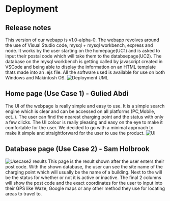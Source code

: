 # Deployment
## Release notes
This version of our webapp is v1.0-alpha-0. The webapp revolves around the use of Visual Studio code, mysql + mysql workbench, express and node. It works by the user starting on the homepage(UC1) and is asked to input their postal code which will take them to the databsepage(UC2). The database on the mysql workbench is getting called by javascript created in VSCode and being able to display the information on an HTML template thats made into an .ejs file. All the software used is available for use on both Windows and Makintosh OS.
![Deployment UML](https://user-images.githubusercontent.com/83363471/118054311-f48b8400-b37d-11eb-82ec-48b88bd69209.PNG)
## Home page (Use Case 1) - Gulied Abdi
The UI of the webpage is really simple and easy to use. It is a simple search engine which is clear and can be accessed on all platforms (PC,Mobile, ect..).
The user can find the nearest charging point and the status with only a few clicks. The UI colour is really pleasing and easy on the eye to make it comfortable for the user. We decided to go with a minimal approach to make it simple and straightforward for the user to use the product.
![UI](https://user-images.githubusercontent.com/79972723/117897648-1ff96a80-b2bb-11eb-8995-fb4ac34a3c2e.png)
## Database page (Use Case 2) - Sam Holbrook
![Usecase2 results](https://user-images.githubusercontent.com/83363471/117896247-0d316680-b2b8-11eb-85de-b1b0fceb7d80.PNG)
This page is the result shown after the user enters their post code. With the shown database, the user can see the site name of the charging point which will usually be the name of a building. Next to the will be the status for whether or not it is active or inactive. The final 2 columns will show the post code and the exact coordinates for the user to input into their GPS like Waze, Google maps or any other method they use for locating areas to travel to.
